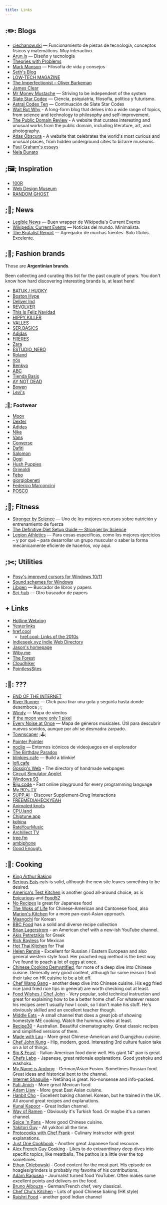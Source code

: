 ```yaml
---
title: Links
---
```


## :✏️: Blogs

- [ciechanow.ski](https://ciechanow.ski/) — Funcionamiento de piezas de tecnología, conceptos físicos y matemáticos. Muy interactivo.
- [Arun.is](https://www.arun.is/) — Diseño y tecnología
- [Theories with Problems](http://www.thekeyboard.org.uk/)
- [Mark Manson](https://markmanson.net/archive) — Filosofía de vida y consejos
- [Seth's Blog](https://seths.blog)
- [LOW-TECH MAGAZINE](https://solar.lowtechmagazine.com/)
- [The Imperfectionist – Oliver Burkeman](https://www.oliverburkeman.com/posts)
- [James Clear](https://jamesclear.com/articles)
- [Mr Money Mustache](https://www.mrmoneymustache.com/2013/02/22/getting-rich-from-zero-to-hero-in-one-blog-post/) — Striving to be independent of the system
- [Slate Star Codex](https://slatestarcodex.com/) — Ciencia, psiquiatría, filosofía, política y futurismo.
- [Astral Codex Ten](https://astralcodexten.substack.com/) — Continuación de Slate Star Codex
- [Wait But Why](https://waitbutwhy.com/) - A long-form blog that delves into a wide range of topics, from science and technology to philosophy and self-improvement.
- [The Public Domain Review](https://publicdomainreview.org/) - A website that curates interesting and unusual works from the public domain, including literature, art, and photography.
- [Atlas Obscura](https://www.atlasobscura.com/) - A website that celebrates the world's most curious and unusual places, from hidden underground cities to bizarre museums.
- [Paul Graham's essays](http://www.paulgraham.com/articles.html)
- [Nela Dunato](https://neladunato.com/blog/)

## ;🖼️; Inspiration

- [100R](http://100r.co)
- [Web Design Museum](https://www.webdesignmuseum.org/)
- [RANDOM GHOST](https://randomghost.tumblr.com/)

## ;📰; News

- [Legible News](https://legiblenews.com/) — Buen wrapper de Wikipedia's Current Events
- [Wikipedia: Current Events](https://en.wikipedia.org/wiki/Portal:Current_events) — Noticias del mundo. Minimalista.
- [The Brutalist Report](https://brutalist.report/) — Agregador de muchas fuentes. Solo títulos. Excelente.

## ;👕; Fashion brands

Those are **Argentinian brands**. 

Been collecting and curating this list for the past couple of years. You don't know how hard discovering interesting brands is, at least here!

- [BATUK / HUOKY](https://batukjeans.com.ar/)
- [Boston Hype](https://bostonhype.com.ar/)
- [Deliver Ind](https://deliverind.com.ar/)
- [REVOLVER](https://roparevolver.com/)
- [This Is Feliz Navidad](https://www.thisisfeliznavidad.com/)
- [HIPPY KILLER](https://www.hippykillercompany.com/)
- [VALLES](https://vallesoficial.com)
- [SER.BASICS](https://serbasics.com/)
- [Adidas](https://adidas.com.ar/)
- [FRÈRES](https://freres.ar/)
- [Zara](https://www.zara.com/ar/)
- [ESTUDIO_NERO](https://estudionero.com.ar/)
- [Roland](https://tiendaroland.com/)
- [nös](https://www.nosstore.com.ar/)
- [Benkyo](https://benkyo.com.ar/)
- [ABC](https://abcnotfound.com/)
- [Tienda Basis](https://basisbs.com/)
- [AY NOT DEAD](https://aynotdead.com/)
- [Bowen](https://www.bowen.com.ar/)
- [Levi's](https://www.levi.com.ar/)

### ;👟; Footwear

- [Moov](https://www.moovbydexter.com.ar/)
- [Dexter](https://www.dexter.com.ar/)
- [Adidas](https://adidas.com.ar/)
- [Nike](https://www.nike.com/ar/)
- [Vans](https://www.vans.com.ar/)
- [Converse](https://www.converse.com.ar/)
- [Dafiti](https://www.dafiti.com.ar/)
- [Salomon](https://salomonstore.com.ar/)
- [Oggi](https://oggi.com.ar/)
- [Hush Puppies](https://www.hushpuppies.com.ar/)
- [Grimoldi](https://www.grimoldi.com/)
- [Febo](https://www.zapateriafebo.com/)
- [giorgiobeneti](https://www.giorgiobeneti.com/)
- [Federico Marconcini](https://www.federicomarconcini.com.ar/)
- [POSCO](https://www.federicomarconcini.com.ar/)

## ;🎾; Fitness

- [Stronger by Science](https://www.strongerbyscience.com/) — Uno de los mejores recursos sobre nutrición y entrenamiento de fuerza
- [The Definitive Diet Setup Guide — Stronger by Science](https://www.strongerbyscience.com/diet/)
- [Legion Athletics](https://legionathletics.com/blog/) — Para cosas específicas, como los mejores ejercicios – y por qué – para desarrollar un grupo muscular o saber la forma mecánicamente eficiente de hacerlos, voy aquí.

## ;✂️; Utilities

- [Posy's improved cursors for Windows 10/11](http://www.michieldb.nl/other/cursors/)
- [Sound schemes for Windows](https://github.com/ORelio/Sound-Manager)
- [Libgen](https://libgen.fun/) — Buscador de libros y papers
- [Sci-hub](https://sci-hub.se/) — Otro buscador de papers

## + Links

- [Hotline Webring](https://hotlinewebring.club/)
- [Yesterlinks](https://links.yesterweb.org/)
- [href.cool](https://href.cool/)
   - [href.cool: Links of the 2010s](https://href.cool/2010s/)
- [Indieseek.xyz Indie Web Directory](https://indieseek.xyz)
- [Jason's homepage](https://jason.nabein.me/#links)
- [Wiby.me](https://wiby.me/)
- [The Forest](https://theforest.link/)
- [Cloudhiker](https://cloudhiker.net/)
- [PointlessSites](https://www.pointlesssites.com/)

## :🤔: ???

- [END OF THE INTERNET](https://hmpg.net/)
- [River Runner](https://river-runner-global.samlearner.com/) — Click para tirar una gota y seguirla hasta donde desemboca ;💧;
- [Windy](https://www.windy.com/) — Mapa de vientos
- [If the moon were only 1 pixel](https://joshworth.com/dev/pixelspace/pixelspace_solarsystem.html)
- [Every Noise at Once](https://everynoise.com/) — Mapa de géneros musicales. Útil para descubrir nuevos sonidos, aunque por ahí se desmadra zarpado.
- [Townscaper](https://oskarstalberg.com/Townscaper/) ;🕹️;
- [Pointer Pointer](https://pointerpointer.com/)
- [noclip](https://noclip.website/) — Entornos icónicos de videojuegos en el explorador
- [The Birthday Paradox](https://pudding.cool/2018/04/birthday-paradox/)
- [blinkies.cafe](https://blinkies.cafe) — Build a blinkie!
- [lofi.cafe](https://www.lofi.cafe/)
- [Gossip's Web](https://gossipsweb.net/) - The directory of handmade webpages
- [Circuit Simulator Applet](http://www.falstad.com/circuit/)
- [Windows 93](https://v2.windows93.xyz)
- [Riju.code](https://riju.codes/) - Fast online playground for every programming language
- [My 90's TV](https://my90stv.com/)
- [SUPP.AI](https://supp.ai/) - Discover Supplement-Drug Interactions
- [FREEMEDIAHECKYEAH](https://old.reddit.com/r/FREEMEDIAHECKYEAH/wiki/index)
- [Animated knots](https://www.animatedknots.com/)
- [CPU.land](https://cpu.land)
- [Chiptune.app](https://chiptune.app/)
- [kohina](https://kohina.com/)
- [RateYourMusic](https://rateyourmusic.com/)
- [Archillect TV](https://archillect.com/tv)
- [tree.fm](https://www.tree.fm/)
- [ambiphone](https://ambiph.one/)
- [Good Enough.](https://goodenough.us)

## :🍪: Cooking

- [King Arthur Baking](https://www.kingarthurbaking.com/recipes/)
- [Serious Eats](https://www.seriouseats.com/) eats is solid, although the new site leaves something to be desired.
- [America's Test Kitchen](https://www.americastestkitchen.com/) is another good all-around choice, as is [Epicurious](https://www.epicurious.com/) and [Food52](https://food52.com/)
- [No Recipes](https://norecipes.com/) is great for Japanese food
- [The Woks of Life](https://thewoksoflife.com/) for Chinese-American and Cantonese food, also [Marion's Kitchen](https://www.marionskitchen.com/) for a more pan-east-Asian approach.
- [Maangchi](https://www.maangchi.com/) for Korean
- [BBC Food](https://www.bbc.co.uk/food/recipes) has a solid and diverse recipe collection
- [Brian Lagerstrom](https://www.brianlagerstrom.com/) \- an American chef with a new-ish YouTube channel.
- [Akis Petretzikis](https://akispetretzikis.com/) for Greek
- [Rick Bayless](https://www.rickbayless.com/) for Mexican
- [Hot Thai Kitchen](https://hot-thai-kitchen.com/) for Thai
- [Helen Rennie](https://youtube.com/c/helenrennie) - Excellent for Russian / Eastern European and also general western style food. Her poached egg method is the best way I've found to poach a lot of eggs at once.
- [Chinese Cooking Demystified](https://youtube.com/c/ChineseCookingDemystified), for more of a deep dive into Chinese cuisine. Generally very good content, although for some reason I find their take on HK cuisine to be a bit off.
- [Chef Wang Gang](https://youtube.com/channel/UCg0m_Ah8P_MQbnn77-vYnYw) - another deep dive into Chinese cuisine. His egg fried rice (and fried rice tips in general) are worth checking out at least.
- [Food Wishes / Chef John](https://youtube.com/c/foodwishes) - Very popular, solid technical instruction and great for explaining how to be a better home chef. For whatever reason his recipes aren't usually how I cook, so I don't make his stuff. He's obviously skilled and an excellent teacher though.
- [Middle Eats](https://youtube.com/c/MiddleEats) - A small channel that does a great job of showing homestyle ME cooking. Watch the hummus video at least.
- [Recipe30](https://youtube.com/c/Recipe30) - Australian. Beautiful cinematography. Great classic recipes and simplified versions of them.
- [Made with Lau](https://youtube.com/c/MadeWithLau) - More great Chinese-American and Guangzhou cuisine.
- [Chef John Kung](https://youtube.com/c/ChefJonKung) - Hip, modern, good. Interesting 3rd culture fusion take on a lot of things.
- [Sip & Feast](https://youtube.com/c/SipandFeast) - Italian-American food done well. His giant 14" pan is great.
- [Chefs Labo](https://youtube.com/c/CHEFSLABO) - Japanese,  great rationale explanations. Good yoshoku and washoku.
- [My Name is Andong](https://youtube.com/c/mynameisandong) - German/Asian Fusion. Sometimes Russian food. Great ideas and historical bent to the channel.
- [Internet Shaquille](https://youtube.com/c/internetshaquille) - NetShaq is great. No-nonsense and info-packed.
- [Pati Jinich](https://youtube.com/user/patriciajinich) - More great Mexican food.
- [Adam Liaw](https://youtube.com/user/adamliaw) - More great East Asian cuisine.
- [Hanbit Cho](https://youtube.com/c/HanbitCho) - Excellent baking channel. Korean, but he trained in the UK. All around great recipes and explanations.
- [Kunal Kapoor](https://youtube.com/c/KunalKapur) - Great Indian channel.
- [Way of Ramen](https://youtube.com/c/WayofRamen) - Obviously it's Turkish food. Or maybe it's a ramen channel.
- [Spice 'n Pans](https://youtube.com/c/SpiceNPans) - More good Chinese cuisine.
- [Yakitori Guy](https://youtube.com/c/Yakitoriguy) - All yakitori all the time.
- [Protocooks with Chef Frank](https://youtube.com/c/ProtoCookswithChefFrank) - Culinary instructor with grest explanations.
- [Just One Cookbook](https://www.justonecookbook.com/) - Another great Japanese food resource.
- [Alex French Guy Cooking](https://youtube.com/c/FrenchGuyCooking) - Likes to do extraordinary deep dives into specific topics, like meatballs. The pathos is a little over the top sometimes.
- [Ethan Chlebowski](https://youtube.com/c/CookwithE) - Good content for the most part. His episode on hoagies/grinders is probably my favorite of his contributions.
- [Adam Ragusea](https://youtube.com/user/aragusea) - Journalist turned food YouTuber. Often makes some excellent points and delivers on the food.
- [Bruno Albouze](https://youtube.com/c/BrunoAlbouze) - German/French chef, very classical.
- [Chef Chu's Kitchen](https://youtube.com/c/ChefChusKitchen) - Lots of good Chinese baking (HK style)
- [Rajshri Food](https://youtube.com/c/rajshrifood) - another good Indian channel
